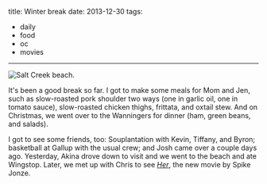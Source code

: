 title: Winter break
date: 2013-12-30
tags:
- daily
- food
- oc
- movies
---

![Salt Creek beach.](https://dl.dropbox.com/u/4291520/journal-images/salt-creek-3.jpg)

It's been a good break so far. I got to make some meals for Mom and Jen, such as slow-roasted pork shoulder two ways (one in garlic oil, one in tomato sauce), slow-roasted chicken thighs, frittata, and oxtail stew. And on Christmas, we went over to the Wanningers for dinner (ham, green beans, and salads).

I got to see some friends, too: Souplantation with Kevin, Tiffany, and Byron; basketball at Gallup with the usual crew; and Josh came over a couple days ago. Yesterday, Akina drove down to visit and we went to the beach and ate Wingstop. Later, we met up with Chris to see [*Her*](http://www.imdb.com/title/tt1798709/), the new movie by Spike Jonze.
